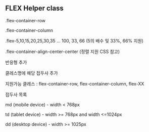 ## FLEX Helper class

.flex-container-row

.flex-container-column

.flex-5,10,15,20,25,30,35 ... 100, 33, 66 (5의 배수 및 33%, 66% 지원)
	
.flex-container-align-center-center (정렬 지원 CSS 참고)
	
반응형 추가

클레스명에 해당 접두사 추가

지원가능 클레스 : flex-container-row, flex-container-column, flex-XX

접두사 목록 

 md (mobile device) - width < 768px
 
 td (tablet device) - width >= 768px and width <=1024px
 
 dd (desktop device) - width >= 1025px
